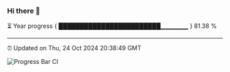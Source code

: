 ### Hi there 👋

⏳ Year progress { ████████████████████████▁▁▁▁▁▁ } 81.38 %

---

⏰ Updated on Thu, 24 Oct 2024 20:38:49 GMT

![Progress Bar CI](https://github.com/IshwaranRudhara/GIT-ACTION/workflows/Progress%20Bar%20CI/badge.svg)
